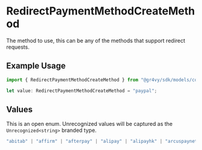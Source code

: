 # RedirectPaymentMethodCreateMethod

The method to use, this can be any of the methods that support redirect requests.

## Example Usage

```typescript
import { RedirectPaymentMethodCreateMethod } from "@gr4vy/sdk/models/components";

let value: RedirectPaymentMethodCreateMethod = "paypal";
```

## Values

This is an open enum. Unrecognized values will be captured as the `Unrecognized<string>` branded type.

```typescript
"abitab" | "affirm" | "afterpay" | "alipay" | "alipayhk" | "arcuspaynetwork" | "bacs" | "bancontact" | "banked" | "bcp" | "becs" | "bitpay" | "blik" | "boleto" | "boost" | "cashapp" | "clearpay" | "dana" | "dcb" | "dlocal" | "ebanx" | "efecty" | "eps" | "everydaypay" | "gcash" | "gem" | "gemds" | "giropay" | "givingblock" | "gocardless" | "gopay" | "grabpay" | "ideal" | "kakaopay" | "kcp" | "khipu" | "klarna" | "latitude" | "latitudeds" | "laybuy" | "linepay" | "linkaja" | "maybankqrpay" | "mercadopago" | "multibanco" | "multipago" | "netbanking" | "nupay" | "nequi" | "oney_10x" | "oney_12x" | "oney_3x" | "oney_4x" | "oney_6x" | "ovo" | "oxxo" | "pagoefectivo" | "payid" | "paymaya" | "paypal" | "paypalpaylater" | "payto" | "payvalida" | "picpay" | "pix" | "pse" | "rabbitlinepay" | "rapipago" | "razorpay" | "redpagos" | "scalapay" | "sepa" | "servipag" | "shopeepay" | "singteldash" | "smartpay" | "sofort" | "spei" | "stitch" | "stripedd" | "stripetoken" | "tapi" | "tapifintechs" | "thaiqr" | "touchngo" | "truemoney" | "trustly" | "trustlyeurope" | "upi" | "venmo" | "vipps" | "waave" | "webpay" | "wechat" | "yape" | "zippay" | Unrecognized<string>
```